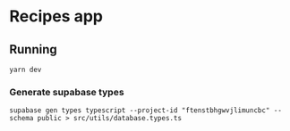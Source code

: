 # Recipes app

## Running

```shell
yarn dev
```

### Generate supabase types

```shell
supabase gen types typescript --project-id "ftenstbhgwvjlimuncbc" --schema public > src/utils/database.types.ts
```
